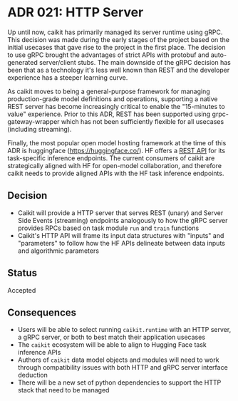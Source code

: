 # ADR 021: HTTP Server

Up until now, caikit has primarily managed its server runtime using gRPC. This decision was made during the early stages of the project based on the initial usecases that gave rise to the project in the first place. The decision to use gRPC brought the advantages of strict APIs with protobuf and auto-generated server/client stubs. The main downside of the gRPC decision has been that as a technology it's less well known than REST and the developer experience has a steeper learning curve.

As caikit moves to being a general-purpose framework for managing production-grade model definitions and operations, supporting a native REST server has become increasingly critical to enable the "15-minutes to value" experience. Prior to this ADR, REST has been supported using grpc-gateway-wrapper which has not been sufficiently flexible for all usecases (including streaming).

Finally, the most popular open model hosting framework at the time of this ADR is huggingface (https://huggingface.co/). HF offers a [REST API](https://huggingface.co/docs/api-inference/detailed_parameters) for its task-specific inference endpoints. The current consumers of caikit are strategically aligned with HF for open-model collaboration, and therefore caikit needs to provide aligned APIs with the HF task inference endpoints.

## Decision

* Caikit will provide a HTTP server that serves REST (unary) and Server Side Events (streaming) endpoints analogously to how the gRPC server provides RPCs based on task module `run` and `train` functions
* Caikit's HTTP API will frame its input data structures with "inputs" and "parameters" to follow how the HF APIs delineate between data inputs and algorithmic parameters

## Status

Accepted

## Consequences

* Users will be able to select running `caikit.runtime` with an HTTP server, a gRPC server, or both to best match their application usecases
* The `caikit` ecosystem will be able to align to Hugging Face task inference APIs
* Authors of `caikit` data model objects and modules will need to work through compatibility issues with both HTTP and gRPC server interface deduction
* There will be a new set of python dependencies to support the HTTP stack that need to be managed
